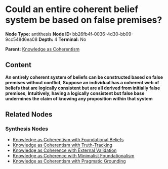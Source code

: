 # Could an entire coherent belief system be based on false premises?

**Node Type:** antithesis
**Node ID:** bb26fb4f-0036-4d30-bb09-9cc548d6ea08
**Depth:** 4
**Terminal:** No

**Parent:** [Knowledge as Coherentism](knowledge-as-coherentism-synthesis-da452831-c325-49b9-8382-5adc045428df.md)

## Content

**An entirely coherent system of beliefs can be constructed based on false premises without conflict**, **Suppose an individual has a coherent web of beliefs that are logically consistent but are all derived from initially false premises**, **Intuitively, having a logically consistent but false base undermines the claim of knowing any proposition within that system**

## Related Nodes

### Synthesis Nodes

- [Knowledge as Coherentism with Foundational Beliefs](knowledge-as-coherentism-with-foundational-beliefs-synthesis-228900bb-310b-4d32-aa8f-572875f6243f.md)
- [Knowledge as Coherentism with Truth-Tracking](knowledge-as-coherentism-with-truth-tracking-synthesis-55858a62-616a-4b7b-8b9f-47bf7e7bec37.md)
- [Knowledge as Coherence with External Validation](knowledge-as-coherence-with-external-validation-synthesis-5deab2da-edca-458a-ac09-91edf8083011.md)
- [Knowledge as Coherence with Minimalist Foundationalism](knowledge-as-coherence-with-minimalist-foundationalism-synthesis-0a38eee5-6f6e-4968-9a96-ccf627716b0d.md)
- [Knowledge as Coherentism with Pragmatic Grounding](knowledge-as-coherentism-with-pragmatic-grounding-synthesis-c79cbae8-734c-44a6-8125-abaddc731143.md)

